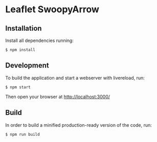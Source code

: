 # Leaflet SwoopyArrow

## Installation

Install all dependencies running:

```
$ npm install
```


## Development

To build the application and start a webserver with livereload, run:

```
$ npm start
```

Then open your browser at [http://localhost:3000/](http://localhost:3000/)

## Build

In order to build a minified production-ready version of the code, run:

```
$ npm run build
```

